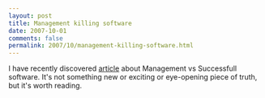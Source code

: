 ```yaml
---
layout: post
title: Management killing software
date: 2007-10-01
comments: false
permalink: 2007/10/management-killing-software.html
---
```


I have recently discovered <a href="http://vadda.livejournal.com/61339.html">article</a> about  Management vs Successfull software. It's not something new or exciting or eye-opening piece of truth, but it's worth reading.
